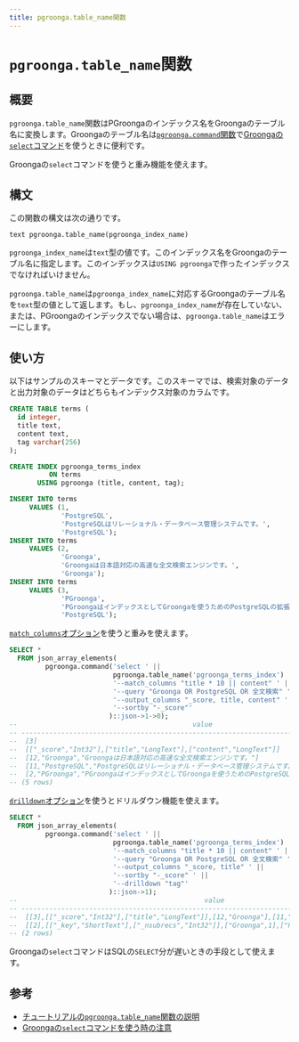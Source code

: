 ```yaml
---
title: pgroonga.table_name関数
---
```


# `pgroonga.table_name`関数

## 概要

`pgroonga.table_name`関数はPGroongaのインデックス名をGroongaのテーブル名に変換します。Groongaのテーブル名は[`pgroonga.command`関数](pgroonga-command.html)で[Groongaの`select`コマンド](http://groonga.org/ja/docs/reference/commands/select.html)を使うときに便利です。

Groongaの`select`コマンドを使うと重み機能を使えます。

## 構文

この関数の構文は次の通りです。

```text
text pgroonga.table_name(pgroonga_index_name)
```

`pgroonga_index_name`は`text`型の値です。このインデックス名をGroongaのテーブル名に指定します。このインデックスは`USING pgroonga`で作ったインデックスでなければいけません。

`pgroonga.table_name`は`pgroonga_index_name`に対応するGroongaのテーブル名を`text`型の値として返します。もし、`pgroonga_index_name`が存在していない、または、PGroongaのインデックスでない場合は、`pgroonga.table_name`はエラーにします。

## 使い方

以下はサンプルのスキーマとデータです。このスキーマでは、検索対象のデータと出力対象のデータはどちらもインデックス対象のカラムです。

```sql
CREATE TABLE terms (
  id integer,
  title text,
  content text,
  tag varchar(256)
);

CREATE INDEX pgroonga_terms_index
          ON terms
       USING pgroonga (title, content, tag);

INSERT INTO terms
     VALUES (1,
             'PostgreSQL',
             'PostgreSQLはリレーショナル・データベース管理システムです。',
             'PostgreSQL');
INSERT INTO terms
     VALUES (2,
             'Groonga',
             'Groongaは日本語対応の高速な全文検索エンジンです。',
             'Groonga');
INSERT INTO terms
     VALUES (3,
             'PGroonga',
             'PGroongaはインデックスとしてGroongaを使うためのPostgreSQLの拡張機能です。',
             'PostgreSQL');
```

[`match_columns`オプション](http://groonga.org/ja/docs/reference/commands/select.html#select-match-columns)を使うと重みを使えます。

```sql
SELECT *
  FROM json_array_elements(
         pgroonga.command('select ' ||
                          pgroonga.table_name('pgroonga_terms_index') || ' ' ||
                          '--match_columns "title * 10 || content" ' ||
                          '--query "Groonga OR PostgreSQL OR 全文検索" ' ||
                          '--output_columns "_score, title, content" ' ||
                          '--sortby "-_score"'
                         )::json->1->0);
--                                            value                                            
-- --------------------------------------------------------------------------------------------
--  [3]
--  [["_score","Int32"],["title","LongText"],["content","LongText"]]
--  [12,"Groonga","Groongaは日本語対応の高速な全文検索エンジンです。"]
--  [11,"PostgreSQL","PostgreSQLはリレーショナル・データベース管理システムです。"]
--  [2,"PGroonga","PGroongaはインデックスとしてGroongaを使うためのPostgreSQLの拡張機能です。"]
-- (5 rows)
```

[`drilldown`オプション](http://groonga.org/ja/docs/reference/commands/select.html#select-drilldown)を使うとドリルダウン機能を使えます。

```sql
SELECT *
  FROM json_array_elements(
         pgroonga.command('select ' ||
                          pgroonga.table_name('pgroonga_terms_index') || ' ' ||
                          '--match_columns "title * 10 || content" ' ||
                          '--query "Groonga OR PostgreSQL OR 全文検索" ' ||
                          '--output_columns "_score, title" ' ||
                          '--sortby "-_score" ' ||
                          '--drilldown "tag"'
                         )::json->1);
--                                               value                                              
-- -------------------------------------------------------------------------------------------------
--  [[3],[["_score","Int32"],["title","LongText"]],[12,"Groonga"],[11,"PostgreSQL"],[2,"PGroonga"]]
--  [[2],[["_key","ShortText"],["_nsubrecs","Int32"]],["Groonga",1],["PostgreSQL",2]]
-- (2 rows)
```

Groongaの`select`コマンドはSQLの`SELECT`分が遅いときの手段として使えます。

## 参考

  * [チュートリアルの`pgroonga.table_name`関数の説明](../../tutorial/#pgroonga-table-name)
  * [Groongaの`select`コマンドを使う時の注意](pgroonga-command.html#attention)
